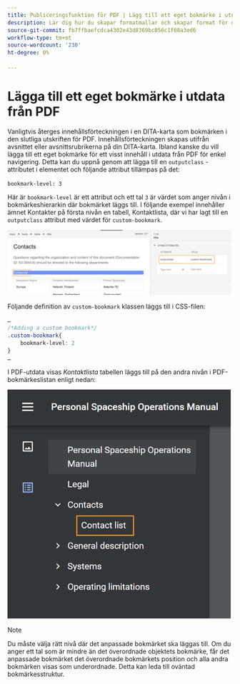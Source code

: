 ```yaml
---
title: Publiceringsfunktion för PDF | Lägg till ett eget bokmärke i utdata från PDF
description: Lär dig hur du skapar formatmallar och skapar format för ditt innehåll.
source-git-commit: fb7ffbaefcdca4302e43d8369bc056c1f08a3ed6
workflow-type: tm+mt
source-wordcount: '230'
ht-degree: 0%

---
```



# Lägga till ett eget bokmärke i utdata från PDF

Vanligtvis återges innehållsförteckningen i en DITA-karta som bokmärken i den slutliga utskriften för PDF. Innehållsförteckningen skapas utifrån avsnittet eller avsnittsrubrikerna på din DITA-karta. Ibland kanske du vill lägga till ett eget bokmärke för ett visst innehåll i utdata från PDF för enkel navigering. Detta kan du uppnå genom att lägga till en `outputclass` -attributet i elementet och följande attribut tillämpas på det:

`bookmark-level: 3`

Här är `bookmark-level` är ett attribut och ett tal `3` är värdet som anger nivån i bokmärkeshierarkin där bokmärket läggs till. I följande exempel innehåller ämnet Kontakter på första nivån en tabell, Kontaktlista, där vi har lagt till en `outputclass` attribut med värdet för `custom-bookmark`.


<img src="./assets/custom-bookmark-attribute.png" width="500">

Följande definition av `custom-bookmark` klassen läggs till i CSS-filen:

```css
…
/*Adding a custom bookmark*/
.custom-bookmark{
    bookmark-level: 2
}
…
```

I PDF-utdata visas *Kontaktlista* tabellen läggs till på den andra nivån i PDF-bokmärkeslistan enligt nedan:

<img src="./assets/custom-bookmark-in-pdf-output.png" width="500">

>[!NOTE]
>
>Du måste välja rätt nivå där det anpassade bokmärket ska läggas till. Om du anger ett tal som är mindre än det överordnade objektets bokmärke, får det anpassade bokmärket det överordnade bokmärkets position och alla andra bokmärken visas som underordnade. Detta kan leda till oväntad bokmärkesstruktur.


